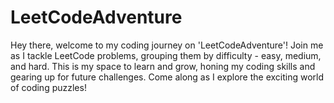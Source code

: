 # LeetCodeAdventure
Hey there, welcome to my coding journey on 'LeetCodeAdventure'! Join me as I tackle LeetCode problems, grouping them by difficulty - easy, medium, and hard. This is my space to learn and grow, honing my coding skills and gearing up for future challenges. Come along as I explore the exciting world of coding puzzles!

